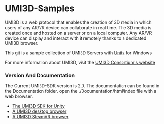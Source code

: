 # UMI3D-Samples
UMI3D is a web protocol that enables the creation of 3D media in which users of any AR/VR device can collaborate in real time. The 3D media is created once and hosted on a server or on a local computer. Any AR/VR device can display and interact with it remotely thanks to a dedicated UMI3D browser. 

This git is a sample collection of UMI3D Servers with [Unity](https://unity.com) for Windows

For more information about UMI3D, visit the [UMI3D Consortium's website](https://umi3d-consortium.org)

### Version And Documentation

The Current UMI3D-SDK version is 2.0.
The documentation can be found in the Documentation folder. open the ./Documentation/html/index file with a web browser.

* [The UMI3D SDK for Unity](https://github.com/Gfi-Innovation/UMI3D-SDK)
* [A UMI3D desktop browser](https://github.com/Gfi-Innovation/UMI3D-Desktop-Browser)
* [A UMI3D SteamVR browser](url)
